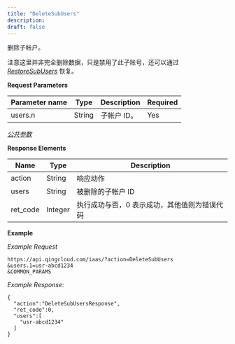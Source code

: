 ```yaml
---
title: "DeleteSubUsers"
description: 
draft: false
---
```




删除子帐户。

注意这里并非完全删除数据，只是禁用了此子账号，还可以通过 [_RestoreSubUsers_](restore_sub_users.html#api-restore-sub-users) 恢复。

**Request Parameters**

| Parameter name | Type | Description | Required |
| --- | --- | --- | --- |
| users.n | String | 子帐户 ID。 | Yes |

[_公共参数_](../../../parameters)

**Response Elements**

| Name | Type | Description |
| --- | --- | --- |
| action | String | 响应动作 |
| users | String | 被删除的子帐户 ID |
| ret_code | Integer | 执行成功与否，0 表示成功，其他值则为错误代码 |

**Example**

_Example Request_

```
https://api.qingcloud.com/iaas/?action=DeleteSubUsers
&users.1=usr-abcd1234
&COMMON_PARAMS
```

_Example Response_:

```
{
  "action":"DeleteSubUsersResponse",
  "ret_code":0,
  "users":[
    "usr-abcd1234"
  ]
}
```
